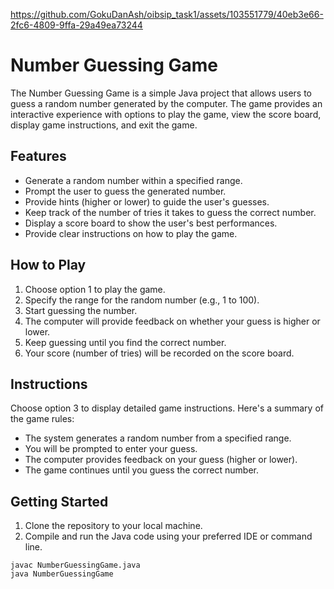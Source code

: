 https://github.com/GokuDanAsh/oibsip_task1/assets/103551779/40eb3e66-2fc6-4809-9ffa-29a49ea73244
# Number Guessing Game

The Number Guessing Game is a simple Java project that allows users to guess a random number generated by the computer. The game provides an interactive experience with options to play the game, view the score board, display game instructions, and exit the game.

## Features

- Generate a random number within a specified range.
- Prompt the user to guess the generated number.
- Provide hints (higher or lower) to guide the user's guesses.
- Keep track of the number of tries it takes to guess the correct number.
- Display a score board to show the user's best performances.
- Provide clear instructions on how to play the game.

## How to Play

1. Choose option 1 to play the game.
2. Specify the range for the random number (e.g., 1 to 100).
3. Start guessing the number.
4. The computer will provide feedback on whether your guess is higher or lower.
5. Keep guessing until you find the correct number.
6. Your score (number of tries) will be recorded on the score board.

## Instructions

Choose option 3 to display detailed game instructions. Here's a summary of the game rules:

- The system generates a random number from a specified range.
- You will be prompted to enter your guess.
- The computer provides feedback on your guess (higher or lower).
- The game continues until you guess the correct number.

## Getting Started

1. Clone the repository to your local machine.
2. Compile and run the Java code using your preferred IDE or command line.

```shell
javac NumberGuessingGame.java
java NumberGuessingGame
